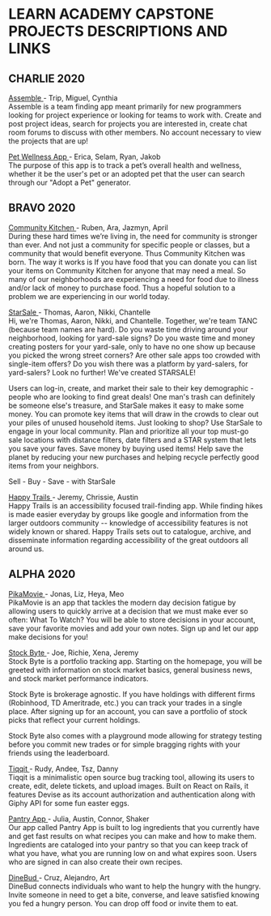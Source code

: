 # LEARN ACADEMY CAPSTONE PROJECTS DESCRIPTIONS AND LINKS

## CHARLIE 2020
[ Assemble ](https://gentle-ridge-89788.herokuapp.com/) - Trip, Miguel, Cynthia  
Assemble is a team finding app meant primarily for new programmers looking for project experience or looking for teams to work with. Create and post project ideas, search for projects you are interested in, create chat room forums to discuss with other members. No account necessary to view the projects that are up!

[ Pet Wellness App ]( https://mysterious-woodland-85267.herokuapp.com/) - Erica, Selam, Ryan, Jakob  
The purpose of this app is to track a pet’s overall health and wellness, whether it be the user's pet or an adopted pet  that the user can search through our "Adopt a Pet" generator.

## BRAVO 2020

[ Community Kitchen ](https://floating-reaches-65868.herokuapp.com/) - Ruben, Ara, Jazmyn, April  
During these hard times we’re living in, the need for community is stronger than ever.
And not just a community for specific people or classes, but a community that would benefit everyone. Thus Community Kitchen was born.
The way it works is If you have food that you can donate you can list your items on Community Kitchen for anyone that may need a meal. So many of our neighborhoods are experiencing a need for food due to illness and/or lack of money to purchase food.
Thus a hopeful solution to a problem we are experiencing in our world today.

[ StarSale ](https://frozen-falls-51923.herokuapp.com/) - Thomas, Aaron, Nikki, Chantelle  
Hi, we're Thomas, Aaron, Nikki, and Chantelle.
Together, we're team TANC (because team names are hard).
Do you waste time driving around your neighborhood, looking for yard-sale signs? Do you waste time and money creating posters for your yard-sale, only to have no one show up because you picked the wrong street corners? Are other sale apps too crowded with single-item offers? Do you wish there was a platform by yard-salers, for yard-salers? Look no further! We've created STARSALE!

Users can log-in, create, and market their sale to their key demographic - people who are looking to find great deals! One man's trash can definitely be someone else's treasure, and StarSale makes it easy to make some money. You can promote key items that will draw in the crowds to clear out your piles of unused household items.
Just looking to shop? Use StarSale to engage in your local community. Plan and prioritize all your top must-go sale locations with distance filters, date filters and a STAR system that lets you save your faves. Save money by buying used items! Help save the planet by reducing your new purchases and helping recycle perfectly good items from your neighbors.

Sell - Buy - Save - with StarSale

[ Happy Trails ](https://happytrailsproject.herokuapp.com/) - Jeremy, Chrissie, Austin  
Happy Trails is an accessibility focused trail-finding app. While finding hikes is made easier everyday by groups like google and information from the larger outdoors community -- knowledge of accessibility features is not widely known or shared. Happy Trails sets out to catalogue, archive, and disseminate information regarding accessibility of the great outdoors all around us.

## ALPHA 2020

[ PikaMovie ](https://pikamovie.herokuapp.com/) - Jonas, Liz, Heya, Meo  
PikaMovie is an app that tackles the modern day decision fatigue by allowing users to quickly arrive at a decision that we must make ever so often: What To Watch? You will be able to store decisions in your account, save your favorite movies and add your own notes. Sign up and let our app make decisions for you!

[ Stock Byte ](https://stockbyte.herokuapp.com/) - Joe, Richie, Xena, Jeremy  
Stock Byte is a portfolio tracking app. Starting on the homepage, you will be greeted with information on stock market basics, general business news, and stock market performance indicators.

Stock Byte is brokerage agnostic. If you have holdings with different firms (Robinhood, TD Ameritrade, etc.) you can track your trades in a single place. After signing up for an account, you can save a portfolio of stock picks that reflect your current holdings.

Stock Byte also comes with a playground mode allowing for strategy testing before you commit new trades or for simple bragging rights with your friends using the leaderboard.

[ Tiqqit ](http://www.tiqqit.net/) - Rudy, Andee, Tsz, Danny  
Tiqqit is a minimalistic open source bug tracking tool, allowing its users to create, edit, delete tickets, and upload images. Built on React on Rails, it features Devise as its account authorization and authentication along with Giphy API for some fun easter eggs.

[ Pantry App ](https://pantry-application.herokuapp.com/) - Julia, Austin, Connor, Shaker  
Our app called Pantry App is built to log ingredients that you currently have and get fast results on what recipes you can make and how to make them. Ingredients are cataloged into your pantry so that you can keep track of what you have, what you are running low on and what expires soon. Users who are signed in can also create their own recipes.

[ DineBud ](https://dinebud.herokuapp.com/login) - Cruz, Alejandro, Art  
DineBud connects individuals who want to help the hungry with the hungry. Invite someone in need to get a bite, converse, and leave satisfied knowing you fed a hungry person. You can drop off food or invite them to eat.
